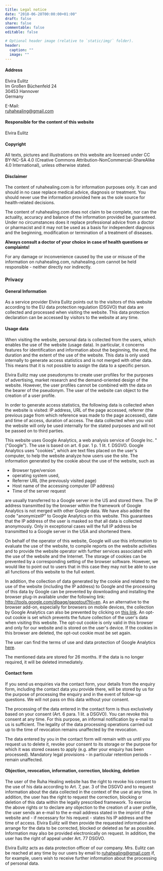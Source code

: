```yaml
---
title: Legal notice
date: "2018-06-28T00:00:00+01:00"
draft: false
share: false
commentable: false
editable: false

# Optional header image (relative to `static/img/` folder).
header:
  caption: ""
  image: ""
---
```



#### Address

Elvira Eulitz  
Im Großen Büchenfeld 24  
30453 Hannover  
Germany  

E-Mail:  
ruhahealing@gmail.com


#### Responsible for the content of this website
Elvira Eulitz

#### Copyright

All texts, pictures and illustrations on this website are licensed under CC BY-NC-SA 4.0 (Creative Commons Attribution-NonCommercial-ShareAlike 4.0 International), unless otherwise stated.

#### Disclaimer
The content of ruhahealing.com is for information purposes only. It can and should in no case replace medical advice, diagnosis or treatment. You should never use the information provided here as the sole source for health-related decisions.

The content of ruhahealing.com does not claim to be complete, nor can the actuality, accuracy and balance of the information provided be guaranteed. Under no circumstances does it replace professional advice from a doctor or pharmacist and it may not be used as a basis for independent diagnosis and the beginning, modification or termination of a treatment of diseases.

**Always consult a doctor of your choice in case of health questions or complaints!**

For any damage or inconvenience caused by the use or misuse of the information on ruhahealing.com, ruhahealing.com cannot be held responsible - neither directly nor indirectly.

### Privacy

#### General Information

As a service provider Elvira Eulitz points out to the visitors of this website according to the EU data protection regulation (DSGVO) that data are collected and processed when visiting the website. This data protection declaration can be accessed by visitors to the website at any time.

#### Usage data

When visiting the website, personal data is collected from the users, which enables the use of the website (usage data). In particular, it concerns features for identification and information about the beginning, the end, the duration and the extent of the use of the website. This data is only used internally to generate access statistics and is not merged with other data. This means that it is not possible to assign the data to a specific person.

Elvira Eulitz may use pseudonyms to create user profiles for the purposes of advertising, market research and the demand-oriented design of the website. However, the user profiles cannot be combined with the data on the bearer of the pseudonym. The user of the website can object to the creation of a user profile.

In order to generate access statistics, the following data is collected when the website is visited: IP address, URL of the page accessed, referrer (the previous page from which reference was made to the page accessed), date and time of access, duration of access. The data collected when you visit the website will only be used internally for the stated purposes and will not be passed on to third parties.

This website uses Google Analytics, a web analysis service of Google Inc. "("Google"). The use is based on art. 6 par. 1 p. 1 lit. f. DSGVO. Google Analytics uses "cookies", which are text files placed on the user's computer, to help the website analyze how users use the site. The information generated by the cookie about the use of the website, such as

- Browser type/version
- operating system used,
- Referrer URL (the previously visited page)
- Host name of the accessing computer (IP address)
- Time of the server request

are usually transferred to a Google server in the US and stored there. The IP address transmitted by the browser within the framework of Google Analytics is not merged with other Google data. We have also added the code "anonymizeIP" to Google Analytics on this website. This guarantees that the IP address of the user is masked so that all data is collected anonymously. Only in exceptional cases will the full IP address be transmitted to a Google server in the USA and shortened there.

On behalf of the operator of this website, Google will use this information to evaluate the use of the website, to compile reports on the website activities and to provide the website operator with further services associated with the use of the website and the Internet. The storage of cookies can be prevented by a corresponding setting of the browser software. However, we would like to point out to users that in this case they may not be able to use all functions of this website to the full extent.

In addition, the collection of data generated by the cookie and related to the use of the website (including the IP address) to Google and the processing of this data by Google can be prevented by downloading and installing the browser plug-in available under the following link: http://tools.google.com/dlpage/gaoptout?hl=en. As an alternative to the browser add-on, especially for browsers on mobile devices, the collection by Google Analytics can also be prevented by clicking on [this link](javascript:gaOptout()). An opt-out cookie is set which prevents the future collection of the user's data when visiting this website. The opt-out cookie is only valid in this browser and only for our website and is stored on the user's device. If the cookies in this browser are deleted, the opt-out cookie must be set again.

The user can find the terms of use and data protection of Google Analytics [here](https://policies.google.com/?hl=en).

The mentioned data are stored for 26 months. If the data is no longer required, it will be deleted immediately.

#### Contact form

If you send us enquiries via the contact form, your details from the enquiry form, including the contact data you provide there, will be stored by us for the purpose of processing the enquiry and in the event of follow-up questions. We will not pass on this data without your consent.

The processing of the data entered in the contact form is thus exclusively based on your consent (Art. 6 para. 1 lit. a DSGVO). You can revoke this consent at any time. For this purpose, an informal notification by e-mail to us is sufficient. The legality of the data processing operations carried out up to the time of revocation remains unaffected by the revocation.

The data entered by you in the contact form will remain with us until you request us to delete it, revoke your consent to its storage or the purpose for which it was stored ceases to apply (e.g. after your enquiry has been processed). Mandatory legal provisions - in particular retention periods - remain unaffected.


#### Objection, revocation, information, correction, blocking, deletion

The user of the Ruha Healing website has the right to revoke his consent to the use of his data according to Art. 7, par. 3 of the DSGVO and to request information about the data collected in the context of the use at any time. In addition, the user has the right to request the correction, blocking or deletion of this data within the legally prescribed framework. To exercise the above rights or to declare any objection to the creation of a user profile, the user sends an e-mail to the e-mail address stated in the imprint of the website and - if necessary for his request - states his IP address and the time of access. Elvira Eulitz will then provide the requested information and arrange for the data to be corrected, blocked or deleted as far as possible. Information may also be provided electronically on request. In addition, the user has the right of appeal under Art. 77 DSGVO.

Elvira Eulitz acts as data protection officer of our company. Mrs. Eulitz can be reached at any time by our users by email to ruhahealing@gmail.com if, for example, users wish to receive further information about the processing of personal data.


